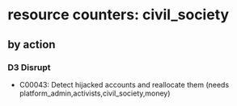 # resource counters: civil_society

## by action


### D3 Disrupt
* C00043: Detect hijacked accounts and reallocate them  (needs platform_admin,activists,civil_society,money)
